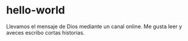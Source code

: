 # hello-world
Llevamos el mensaje de Dios mediante un canal online.
Me gusta leer 
y aveces escribo cortas historias.
